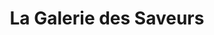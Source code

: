 ---
title: "La Galerie des Saveurs"
url: /bonchamp-les-laval/la-galerie-des-saveurs/
shop: Bäckerei
---